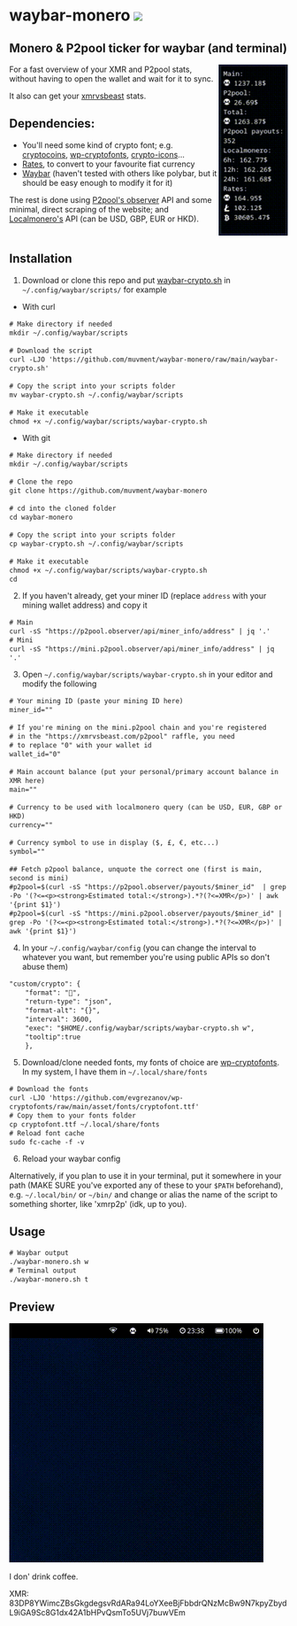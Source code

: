 # waybar-monero ![](https://www.getmonero.org/meta/favicon-32x32.png)

## Monero &amp; P2pool ticker for waybar (and terminal)

<img src="example/example.png" align="right" width="125px"/>

For a fast overview of your XMR and P2pool stats, without having to open the wallet and wait for it to sync.

It also can get your [xmrvsbeast](https://xmrvsbeast.com/p2pool/) stats.

## Dependencies:
- You'll need some kind of crypto font; e.g. [cryptocoins](https://github.com/AllienWorks/cryptocoins/blob/master/webfont/cryptocoins.ttf), [wp-cryptofonts](https://github.com/evgrezanov/wp-cryptofonts/blob/5e598eba70798f20af6970e3c256ff06cbfe88a9/asset/fonts/cryptofont.ttf), [crypto-icons](https://github.com/guardaco/crypto-icons/blob/3f0ddf1352afe40269e4519c4cde6ed4a60a7350/fonts/coins.ttf)...
- [Rates](https://github.com/lunush/rates), to convert to your favourite fiat currency
- [Waybar](https://github.com/Alexays/Waybar) (haven't tested with others like polybar, but it should be easy enough to modify it for it)

The rest is done using [P2pool's observer](https://p2pool.observer/api) API and some minimal, direct scraping of the website; and [Localmonero's](https://localmonero.co/web/ticker?currencyCode=USD) API (can be USD, GBP, EUR or HKD).
<br clear="right"/>

## Installation

1. Download or clone this repo and put [waybar-crypto.sh](https://github.com/muvment/waybar-monero/raw/main/waybar-crypto.sh) in `~/.config/waybar/scripts/` for example

- With curl
```
# Make directory if needed
mkdir ~/.config/waybar/scripts

# Download the script
curl -LJO 'https://github.com/muvment/waybar-monero/raw/main/waybar-crypto.sh'

# Copy the script into your scripts folder
mv waybar-crypto.sh ~/.config/waybar/scripts

# Make it executable
chmod +x ~/.config/waybar/scripts/waybar-crypto.sh
```

- With git
```
# Make directory if needed
mkdir ~/.config/waybar/scripts

# Clone the repo
git clone https://github.com/muvment/waybar-monero

# cd into the cloned folder
cd waybar-monero

# Copy the script into your scripts folder
cp waybar-crypto.sh ~/.config/waybar/scripts

# Make it executable
chmod +x ~/.config/waybar/scripts/waybar-crypto.sh
cd
```
2. If you haven't already, get your miner ID (replace `address` with your mining wallet address) and copy it
```
# Main
curl -sS "https://p2pool.observer/api/miner_info/address" | jq '.'
# Mini
curl -sS "https://mini.p2pool.observer/api/miner_info/address" | jq '.'
```

3. Open `~/.config/waybar/scripts/waybar-crypto.sh` in your editor and modify the following
```
# Your mining ID (paste your mining ID here)
miner_id=""

# If you're mining on the mini.p2pool chain and you're registered
# in the "https://xmrvsbeast.com/p2pool" raffle, you need
# to replace "0" with your wallet id
wallet_id="0"

# Main account balance (put your personal/primary account balance in XMR here)
main=""

# Currency to be used with localmonero query (can be USD, EUR, GBP or HKD)
currency=""

# Currency symbol to use in display ($, £, €, etc...)
symbol=""

## Fetch p2pool balance, unquote the correct one (first is main, second is mini)
#p2pool=$(curl -sS "https://p2pool.observer/payouts/$miner_id"  | grep -Po '(?<=<p><strong>Estimated total:</strong>).*?(?<=XMR</p>)' | awk '{print $1}')
#p2pool=$(curl -sS "https://mini.p2pool.observer/payouts/$miner_id" | grep -Po '(?<=<p><strong>Estimated total:</strong>).*?(?<=XMR</p>)' | awk '{print $1}')
```
4. In your `~/.config/waybar/config` (you can change the interval to whatever you want, but remember you're using public APIs so don't abuse them)
```    
"custom/crypto": {
    "format": "",
    "return-type": "json",
    "format-alt": "{}",
    "interval": 3600,
    "exec": "$HOME/.config/waybar/scripts/waybar-crypto.sh w",
    "tooltip":true
    },
```
5. Download/clone needed fonts, my fonts of choice are [wp-cryptofonts](https://github.com/evgrezanov/wp-cryptofonts/raw/main/asset/fonts/cryptofont.ttf). In my system, I have them in `~/.local/share/fonts`
```
# Download the fonts
curl -LJO 'https://github.com/evgrezanov/wp-cryptofonts/raw/main/asset/fonts/cryptofont.ttf'
# Copy them to your fonts folder
cp cryptofont.ttf ~/.local/share/fonts
# Reload font cache
sudo fc-cache -f -v
```
6. Reload your waybar config

Alternatively, if you plan to use it in your terminal, put it somewhere in your path (MAKE SURE you've exported any of these to your `$PATH` beforehand), e.g. `~/.local/bin/` or `~/bin/` and change or alias the name of the script to something shorter, like 'xmrp2p' (idk, up to you).


## Usage
```
# Waybar output
./waybar-monero.sh w
# Terminal output
./waybar-monero.sh t
```


## Preview

![](example/example.gif)

I don' drink coffee.

XMR: 83DP8YWimcZBsGkgdegsvRdARa94LoYXeeBjFbbdrQNzMcBw9N7kpyZbydL9iGA9Sc8G1dx42A1bHPvQsmTo5UVj7buwVEm
